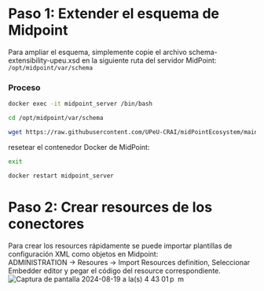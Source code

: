 # Paso 1: Extender el esquema de Midpoint
Para ampliar el esquema, simplemente copie el archivo schema-extensibility-upeu.xsd en la siguiente ruta del servidor MidPoint:
`/opt/midpoint/var/schema`

### Proceso

```bash
docker exec -it midpoint_server /bin/bash
```

```bash
cd /opt/midpoint/var/schema
```

```bash
wget https://raw.githubusercontent.com/UPeU-CRAI/midPointEcosystem/main/initial-objects/schema-extensibility-upeu.xsd
```

resetear el contenedor Docker de MidPoint:

```bash
exit

docker restart midpoint_server
```

# Paso 2: Crear resources de los conectores
Para crear los resources rápidamente se puede importar plantillas de configuración XML como objetos en Midpoint:  
ADMINISTRATION -> Resoures -> Import Resources definition, Seleccionar Embedder editor y pegar el código del resource correspondiente.
![Captura de pantalla 2024-08-19 a la(s) 4 43 01 p  m](https://github.com/user-attachments/assets/3f087b78-ca0a-4114-bfba-55123147b029)
